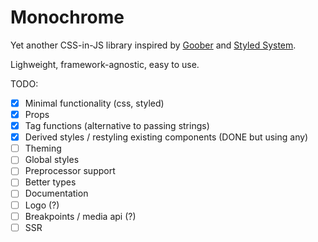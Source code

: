 # Monochrome
Yet another CSS-in-JS library inspired by [Goober](https://github.com/cristianbote/goober) and [Styled System](https://styled-system.com/).

Lighweight, framework-agnostic, easy to use.

TODO:
- [x] Minimal functionality (css, styled)
- [x] Props
- [x] Tag functions (alternative to passing strings)
- [x] Derived styles / restyling existing components (DONE but using any)
- [ ] Theming
- [ ] Global styles
- [ ] Preprocessor support
- [ ] Better types
- [ ] Documentation
- [ ] Logo (?)
- [ ] Breakpoints / media api (?)
- [ ] SSR